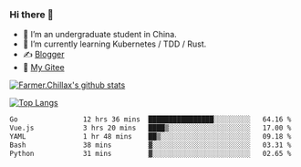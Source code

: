 ### Hi there 👋

- 🔭 I’m an undergraduate student in China.
- 🌱 I’m currently learning Kubernetes / TDD / Rust.
- ✍️ [Blogger](https://blog.farmer233.top)
- 🤔 [My Gitee](https://gitee.com/Farmer-chong)


[![Farmer.Chillax's github stats](https://github-readme-stats.vercel.app/api?username=FarmerChillax)](https://github.com/anuraghazra/github-readme-stats)

[![Top Langs](https://github-readme-stats.vercel.app/api/top-langs/?username=FarmerChillax&layout=compact&hide=html,css,javascript)](https://github.com/anuraghazra/github-readme-stats)


<a href="https://wakatime.com/@Farmer"> </a>
          <!--START_SECTION:waka-->

```txt
Go                12 hrs 36 mins  ████████████████░░░░░░░░░   64.16 %
Vue.js            3 hrs 20 mins   ████▒░░░░░░░░░░░░░░░░░░░░   17.00 %
YAML              1 hr 48 mins    ██▒░░░░░░░░░░░░░░░░░░░░░░   09.18 %
Bash              38 mins         ▓░░░░░░░░░░░░░░░░░░░░░░░░   03.31 %
Python            31 mins         ▓░░░░░░░░░░░░░░░░░░░░░░░░   02.65 %
```

<!--END_SECTION:waka-->



<!--
**Farmer-chong/Farmer-chong** is a ✨ _special_ ✨ repository because its `README.md` (this file) appears on your GitHub profile.

Here are some ideas to get you started:

- 🔭 I’m currently working on ...
- 🌱 I’m currently learning ...
- 👯 I’m looking to collaborate on ...
- 🤔 I’m looking for help with ...
- 💬 Ask me about ...
- 📫 How to reach me: ...
- 😄 Pronouns: ...
- ⚡ Fun fact: ...
-->
